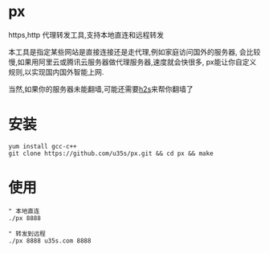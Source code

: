 # px

https,http 代理转发工具,支持本地直连和远程转发

本工具是指定某些网站是直接连接还是走代理,例如家庭访问国外的服务器,
会比较慢,如果用阿里云或腾讯云服务器做代理服务器,速度就会快很多,
px能让你自定义规则,以实现国内国外智能上网.

当然,如果你的服务器未能翻墙,可能还需要[h2s](https://github.com/u35s/h2s)来帮你翻墙了

# 安装
```shell
yum install gcc-c++
git clone https://github.com/u35s/px.git && cd px && make 
```
# 使用

```
" 本地直连
./px 8888

" 转发到远程
./px 8888 u35s.com 8888
```

